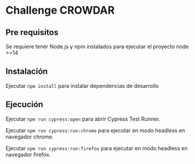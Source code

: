 Challenge CROWDAR
==================

## Pre requisitos
Se requiere tener Node.js y npm instalados para ejecutar el proyecto
node >=14

## Instalación

Ejecutar `npm install` para instalar dependencias de desarrollo 

## Ejecución

Ejecutar `npm run cypress:open` para abrir Cypress Test Runner.

Ejecutar `npm run cypress:run:chrome` para ejecutar en modo headless en navegador chrome.

Ejecutar `npm run cypress:run:firefox` para ejecutar en modo headless en navegador firefox.
